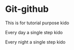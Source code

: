 # Git-github

This is for tutorial purpose kido

Every day a single step kido

Every night a single step kido
